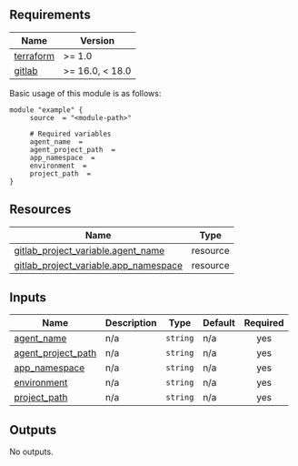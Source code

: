 <!-- BEGIN_AUTOMATED_TF_DOCS_BLOCK -->
## Requirements

| Name | Version |
|------|---------|
| <a name="requirement_terraform"></a> [terraform](#requirement\_terraform) | >= 1.0 |
| <a name="requirement_gitlab"></a> [gitlab](#requirement\_gitlab) | >= 16.0, < 18.0 |

Basic usage of this module is as follows:

```hcl
module "example" {
	 source  = "<module-path>"

	 # Required variables
	 agent_name  = 
	 agent_project_path  = 
	 app_namespace  = 
	 environment  = 
	 project_path  = 
}
```

## Resources

| Name | Type |
|------|------|
| [gitlab_project_variable.agent_name](https://registry.terraform.io/providers/gitlabhq/gitlab/latest/docs/resources/project_variable) | resource |
| [gitlab_project_variable.app_namespace](https://registry.terraform.io/providers/gitlabhq/gitlab/latest/docs/resources/project_variable) | resource |
## Inputs

| Name | Description | Type | Default | Required |
|------|-------------|------|---------|:--------:|
| <a name="input_agent_name"></a> [agent\_name](#input\_agent\_name) | n/a | `string` | n/a | yes |
| <a name="input_agent_project_path"></a> [agent\_project\_path](#input\_agent\_project\_path) | n/a | `string` | n/a | yes |
| <a name="input_app_namespace"></a> [app\_namespace](#input\_app\_namespace) | n/a | `string` | n/a | yes |
| <a name="input_environment"></a> [environment](#input\_environment) | n/a | `string` | n/a | yes |
| <a name="input_project_path"></a> [project\_path](#input\_project\_path) | n/a | `string` | n/a | yes |
## Outputs

No outputs.
<!-- END_AUTOMATED_TF_DOCS_BLOCK -->